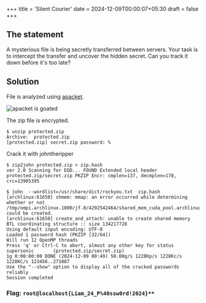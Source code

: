 +++
title = 'Silent Courier'
date = 2024-12-09T00:00:07+05:30
draft = false
+++

## The statement

A mysterious file is being secretly transferred between servers. Your task is to intercept the transfer and uncover the hidden secret. Can you track it down before it's too late?

## Solution

File is analyzed using [apacket](https://apackets.com/).

![apacket is goated](/posts/root@localhost_writeup_assets/silent_courier/apacket.png)

The zip file is encrypted.
```terminal
$ unzip protected.zip
Archive:  protected.zip
[protected.zip] secret.zip password: %
```

Crack it with johntheripper
```terminal
$ zip2john protected.zip > zip.hash
ver 2.0 Scanning for EOD... FOUND Extended local header
protected.zip/secret.zip PKZIP Encr: cmplen=137, decmplen=178, crc=13905395
```

```terminal
$ john  --wordlist=/usr/share/dict/rockyou.txt  zip.hash
[archlinux:61650] shmem: mmap: an error occurred while determining whether or not /tmp/ompi.archlinux.1000/jf.0/4292542464/shared_mem_cuda_pool.archlinux could be created.
[archlinux:61650] create_and_attach: unable to create shared memory BTL coordinating structure :: size 134217728
Using default input encoding: UTF-8
Loaded 1 password hash (PKZIP [32/64])
Will run 12 OpenMP threads
Press 'q' or Ctrl-C to abort, almost any other key for status
supersonic       (protected.zip/secret.zip)
1g 0:00:00:00 DONE (2024-12-09 00:49) 50.00g/s 1228Kp/s 1228Kc/s 1228KC/s 123456..271087
Use the "--show" option to display all of the cracked passwords reliably
Session completed
```

### Flag: `root@localhost{Liam_24_P%40ssw0rd!2024}**`
